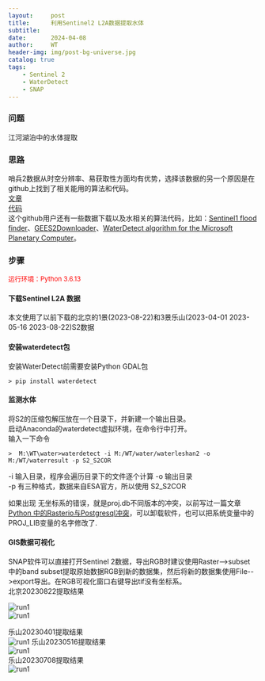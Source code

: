 ```yaml
---
layout:     post
title:      利用Sentinel2 L2A数据提取水体
subtitle:   
date:       2024-04-08
author:     WT
header-img: img/post-bg-universe.jpg
catalog: true
tags:
    - Sentinel 2
    - WaterDetect
    - SNAP    
---
```


### 问题
江河湖泊中的水体提取


### 思路 
哨兵2数据从时空分辨率、易获取性方面均有优势，选择该数据的另一个原因是在github上找到了相关能用的算法和代码。  
[文章](http://www.spatial.pro/files/1-s2.0-S0034425720305824-main.pdf)  
[代码](https://github.com/cordmaur/WaterDetect)   
这个github用户还有一些数据下载以及水相关的算法代码，比如：[Sentinel1 flood finder](https://github.com/cordmaur/Sentinel1-Flood-Finder)、[GEES2Downloader](https://github.com/cordmaur/GEES2Downloader)、[WaterDetect algorithm for the Microsoft Planetary Computer](https://github.com/cordmaur/pc_waterdetect)。  

### 步骤
<font size=2 color=Red>运行环境：Python 3.6.13</font>  

####  下载Sentinel L2A 数据
本文使用了以前下载的北京的1景(2023-08-22)和3景乐山(2023-04-01 2023-05-16 2023-08-22)S2数据

#### 安装waterdetect包  
安装WaterDetect前需要安装Python GDAL包
```
> pip install waterdetect
```
#### 监测水体
将S2的压缩包解压放在一个目录下，并新建一个输出目录。  
启动Anaconda的waterdetect虚拟环境，在命令行中打开。  
输入一下命令

```
>  M:\WT\water>waterdetect -i M:/WT/water/waterleshan2 -o M:/WT/waterresult -p S2_S2COR
```
-i 输入目录，程序会遍历目录下的文件逐个计算
-o 输出目录  
-p 有三种格式，数据来自ESA官方，所以使用 S2_S2COR  

如果出现 无坐标系的错误，就是proj.db不同版本的冲突，以前写过一篇文章 [Python 中的Rasterio与Postgresql冲突](https://www.spatial.pro/2023/11/10/Python-%E4%B8%AD%E7%9A%84Rasterio%E4%B8%8EPostgresql%E5%86%B2%E7%AA%81/)，可以卸载软件，也可以把系统变量中的PROJ_LIB变量的名字修改了.  


#### GIS数据可视化
SNAP软件可以直接打开Sentinel 2数据，导出RGB时建议使用Raster-->subset 中的band subset提取原始数据RGB到新的数据集，然后将新的数据集使用File-->export导出。在RGB可视化窗口右键导出tif没有坐标系。  
北京20230822提取结果  

![run1](http://www.spatial.pro/img/BJ082201.png)  
![run1](http://www.spatial.pro/img/BJ082202.png)  

乐山20230401提取结果  
![run1](http://www.spatial.pro/img/Leshan0401.jpg) 
乐山20230516提取结果  
![run1](http://www.spatial.pro/img/Leshan0516.png)  
乐山20230708提取结果  
![run1](http://www.spatial.pro/img/Leshan0708.png)  







 


